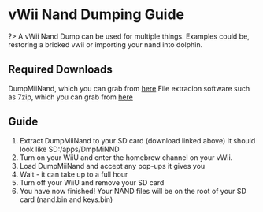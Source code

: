 # vWii Nand Dumping Guide

?> A vWii Nand Dump can be used for multiple things. Examples could be, restoring a bricked vwii or importing your nand into dolphin.

## Required Downloads

DumpMiiNand, which you can grab from [here](https://hbb1.oscwii.org/hbb/DmpMiNND/DmpMiNND.zip)
File extracion software such as 7zip, which you can grab from [here](https://www.7-zip.org/a/7z2201-x64.exe)

## Guide

1. Extract DumpMiiNand to your SD card (download linked above) It should look like SD:/apps/DmpMiNND
2. Turn on your WiiU and enter the homebrew channel on your vWii.
3. Load DumpMiiNand and accept any pop-ups it gives you
4. Wait - it can take up to a full hour
5. Turn off your WiiU and remove your SD card
6. You have now finished! Your NAND files will be on the root of your SD card (nand.bin and keys.bin)

